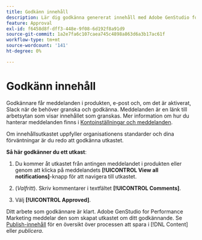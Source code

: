 ```yaml
---
title: Godkänn innehåll
description: Lär dig godkänna genererat innehåll med Adobe GenStudio for Performance Marketing.
feature: Approval
exl-id: f6458d8f-dff3-448e-9f08-6d192f8a91d9
source-git-commit: 1a2e7fa6c107caea745c4898a863d6a3b17ac61f
workflow-type: tm+mt
source-wordcount: '141'
ht-degree: 0%

---
```


# Godkänn innehåll

Godkännare får meddelanden i produkten, e-post och, om det är aktiverat, Slack när de behöver granska och godkänna. Meddelanden är en länk till arbetsytan som visar innehållet som granskas. Mer information om hur du hanterar meddelanden finns i [Kontoinställningar och meddelanden](https://experienceleague.adobe.com/en/docs/core-services/interface/features/account-preferences).

Om innehållsutkastet uppfyller organisationens standarder och dina förväntningar är du redo att godkänna utkastet.

**Så här godkänner du ett utkast**:

1. Du kommer åt utkastet från antingen meddelandet i produkten eller genom att klicka på meddelandets **[!UICONTROL View all notifications]**-knapp för att navigera till utkastet.

1. (_Valfritt_). Skriv kommentarer i textfältet **[!UICONTROL Comments]**.

1. Välj **[!UICONTROL Approved]**.

Ditt arbete som godkännare är klart. Adobe GenStudio for Performance Marketing meddelar den som skapat utkastet om ditt godkännande. Se [Publish-innehåll](./publish-content.md) för en översikt över processen att spara i [!DNL Content] eller _publicera_.
